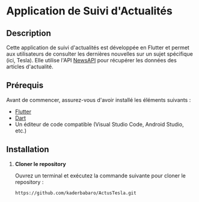 # Application de Suivi d'Actualités

## Description
Cette application de suivi d'actualités est développée en Flutter et permet aux utilisateurs de consulter les dernières nouvelles sur un sujet spécifique (ici, Tesla). 
Elle utilise l'API [NewsAPI](https://newsapi.org/) pour récupérer les données des articles d'actualité.

## Prérequis
Avant de commencer, assurez-vous d'avoir installé les éléments suivants :
- [Flutter](https://flutter.dev/docs/get-started/install)
- [Dart](https://dart.dev/get-dart)
- Un éditeur de code compatible (Visual Studio Code, Android Studio, etc.)

## Installation

1. **Cloner le repository**

   Ouvrez un terminal et exécutez la commande suivante pour cloner le repository :

   ```bash
   https://github.com/kaderbabaro/ActusTesla.git

